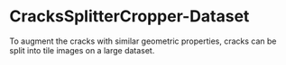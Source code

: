 # CracksSplitterCropper-Dataset
To augment the cracks with similar geometric properties, cracks can be split into tile images on a large dataset.
